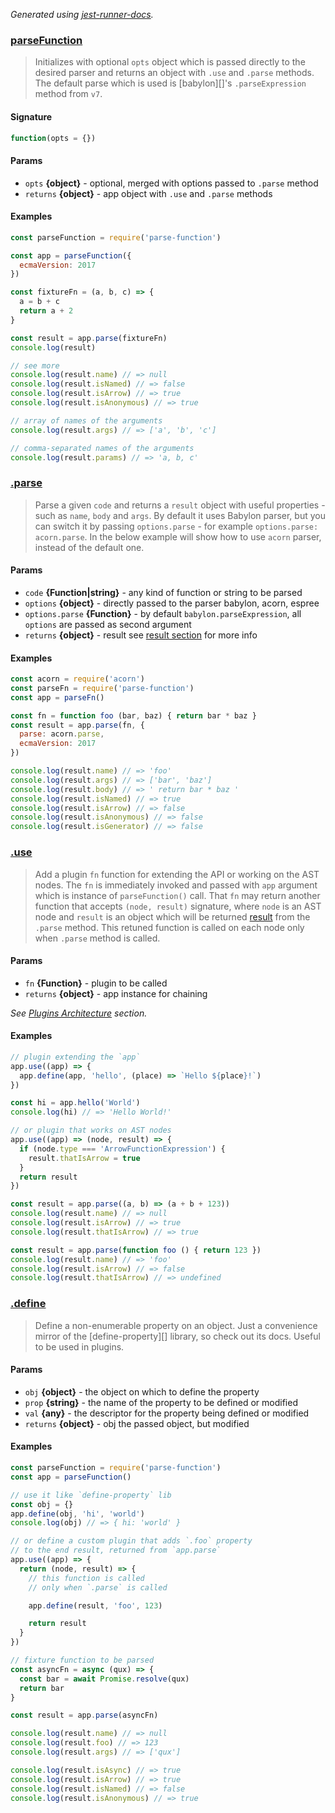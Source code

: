 

_Generated using [jest-runner-docs](https://ghub.now.sh/jest-runner-docs)._

### [parseFunction](./src/index.js#L52)

> Initializes with optional `opts` object which is passed directly
to the desired parser and returns an object
with `.use` and `.parse` methods. The default parse which
is used is [babylon][]'s `.parseExpression` method from `v7`.

<span id="parsefunction-signature"></span>

#### Signature

```ts
function(opts = {})
```

<span id="parsefunction-params"></span>

#### Params

- `opts` **{object}** - optional, merged with options passed to `.parse` method
- `returns` **{object}** - app object with `.use` and `.parse` methods



<span id="parsefunction-examples"></span>

#### Examples

```js
const parseFunction = require('parse-function')

const app = parseFunction({
  ecmaVersion: 2017
})

const fixtureFn = (a, b, c) => {
  a = b + c
  return a + 2
}

const result = app.parse(fixtureFn)
console.log(result)

// see more
console.log(result.name) // => null
console.log(result.isNamed) // => false
console.log(result.isArrow) // => true
console.log(result.isAnonymous) // => true

// array of names of the arguments
console.log(result.args) // => ['a', 'b', 'c']

// comma-separated names of the arguments
console.log(result.params) // => 'a, b, c'
```

### [.parse](./src/index.js#L117)

> Parse a given `code` and returns a `result` object
with useful properties - such as `name`, `body` and `args`.
By default it uses Babylon parser, but you can switch it by
passing `options.parse` - for example `options.parse: acorn.parse`.
In the below example will show how to use `acorn` parser, instead
of the default one.


<span id="parse-params"></span>

#### Params

- `code` **{Function|string}** - any kind of function or string to be parsed
- `options` **{object}** - directly passed to the parser babylon, acorn, espree
- `options.parse` **{Function}** - by default `babylon.parseExpression`,
                               all `options` are passed as second argument
- `returns` **{object}** - result see [result section](#result) for more info



<span id="parse-examples"></span>

#### Examples

```js
const acorn = require('acorn')
const parseFn = require('parse-function')
const app = parseFn()

const fn = function foo (bar, baz) { return bar * baz }
const result = app.parse(fn, {
  parse: acorn.parse,
  ecmaVersion: 2017
})

console.log(result.name) // => 'foo'
console.log(result.args) // => ['bar', 'baz']
console.log(result.body) // => ' return bar * baz '
console.log(result.isNamed) // => true
console.log(result.isArrow) // => false
console.log(result.isAnonymous) // => false
console.log(result.isGenerator) // => false
```

### [.use](./src/index.js#L170)

> Add a plugin `fn` function for extending the API or working on the
AST nodes. The `fn` is immediately invoked and passed
with `app` argument which is instance of `parseFunction()` call.
That `fn` may return another function that
accepts `(node, result)` signature, where `node` is an AST node
and `result` is an object which will be returned [result](#result)
from the `.parse` method. This retuned function is called on each
node only when `.parse` method is called.


<span id="use-params"></span>

#### Params

- `fn` **{Function}** - plugin to be called
- `returns` **{object}** - app instance for chaining

_See [Plugins Architecture](#plugins-architecture) section._

<span id="use-examples"></span>

#### Examples

```js
// plugin extending the `app`
app.use((app) => {
  app.define(app, 'hello', (place) => `Hello ${place}!`)
})

const hi = app.hello('World')
console.log(hi) // => 'Hello World!'

// or plugin that works on AST nodes
app.use((app) => (node, result) => {
  if (node.type === 'ArrowFunctionExpression') {
    result.thatIsArrow = true
  }
  return result
})

const result = app.parse((a, b) => (a + b + 123))
console.log(result.name) // => null
console.log(result.isArrow) // => true
console.log(result.thatIsArrow) // => true

const result = app.parse(function foo () { return 123 })
console.log(result.name) // => 'foo'
console.log(result.isArrow) // => false
console.log(result.thatIsArrow) // => undefined
```

### [.define](./src/index.js#L228)

> Define a non-enumerable property on an object. Just
a convenience mirror of the [define-property][] library,
so check out its docs. Useful to be used in plugins.


<span id="define-params"></span>

#### Params

- `obj` **{object}** - the object on which to define the property
- `prop` **{string}** - the name of the property to be defined or modified
- `val` **{any}** - the descriptor for the property being defined or modified
- `returns` **{object}** - obj the passed object, but modified



<span id="define-examples"></span>

#### Examples

```js
const parseFunction = require('parse-function')
const app = parseFunction()

// use it like `define-property` lib
const obj = {}
app.define(obj, 'hi', 'world')
console.log(obj) // => { hi: 'world' }

// or define a custom plugin that adds `.foo` property
// to the end result, returned from `app.parse`
app.use((app) => {
  return (node, result) => {
    // this function is called
    // only when `.parse` is called

    app.define(result, 'foo', 123)

    return result
  }
})

// fixture function to be parsed
const asyncFn = async (qux) => {
  const bar = await Promise.resolve(qux)
  return bar
}

const result = app.parse(asyncFn)

console.log(result.name) // => null
console.log(result.foo) // => 123
console.log(result.args) // => ['qux']

console.log(result.isAsync) // => true
console.log(result.isArrow) // => true
console.log(result.isNamed) // => false
console.log(result.isAnonymous) // => true
```

